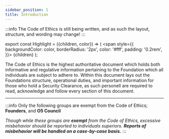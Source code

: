 ```yaml
---
sidebar_position: 1
title: Introduction
---
```


:::info
The Code of Ethics is still being written, and as such the layout, structure, and wording may change!
:::

export const Highlight = ({children, color}) => (
<span
style={{
      backgroundColor: color,
      borderRadius: '2px',
      color: '#fff',
      padding: '0.2rem',
    }}>
{children}
</span>
);

The Code of Ethics is the highest authoritative document which holds both informative and regulative information pertaining to the Foundation which all individuals are subject to adhere to. Within this document lays out the Foundations structure, operational duties, and important information for those who hold a Security Clearance, as such personell are required to read, acknowledge and follow every section of this document.

---

:::info
Only the following groups are exempt from the Code of Ethics; <Highlight color="#686868">**Founders**</Highlight>, and <Highlight color="#070707">**O5 Council**</Highlight>

*Though while these groups are* ***exempt*** *from the Code of Ethics, excessive misbehavior should be reported to individuals superiors.* ***Reports of misbehavior will be handled on a case-by-case basis.***
:::

